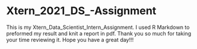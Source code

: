 # Xtern_2021_DS_-Assignment

This is my Xtern_Data_Scientist_Intern_Assignment. I used R Markdown to preformed my result and knit a report in pdf. Thank you so much for taking your time reviewing it. Hope you have a great day!!!
